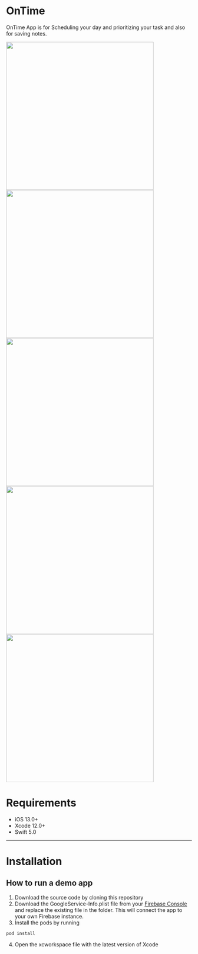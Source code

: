 
# OnTime
OnTime App is for Scheduling your day and prioritizing your task and also for saving notes.

<p align="row">
<img src="https://user-images.githubusercontent.com/73575643/151658260-e64f040e-c441-49b9-8372-2422957bb40f.png" width="400" >
 <img src="https://user-images.githubusercontent.com/73575643/151658263-58add3b4-c26d-40b1-8b4f-52e52747577d.png" width="400" >
 <img src= "https://user-images.githubusercontent.com/73575643/151658265-cf439dff-7b43-40ed-85da-16a7ec9e0187.png" width="400" >
<img src= "https://user-images.githubusercontent.com/73575643/151658276-e9368768-136c-451b-8974-0405b62f2dae.png" width="400" >
 <img src= "https://user-images.githubusercontent.com/73575643/151658280-f2871b28-07d9-40b9-9520-5b6c1ce0c97b.png" width="400" >
</p>

# Requirements

- iOS 13.0+
- Xcode 12.0+
- Swift 5.0

---


# Installation
## How to run a demo app

1. Download the source code by cloning this repository
2. Download the GoogleService-Info.plist file from your <a href="https://console.firebase.google.com">Firebase Console</a> and replace the existing file in the folder. This will connect the app to your own Firebase instance.
3. Install the pods by running

```
pod install
```

4. Open the xcworkspace file with the latest version of Xcode



